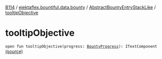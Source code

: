 [B114](../../index.md) / [ejektaflex.bountiful.data.bounty](../index.md) / [AbstractBountyEntryStackLike](index.md) / [tooltipObjective](./tooltip-objective.md)

# tooltipObjective

`open fun tooltipObjective(progress: `[`BountyProgress`](../-bounty-progress/index.md)`): ITextComponent` [(source)](https://github.com/ejektaflex/Bountiful/tree/develop/src/main/kotlin/ejektaflex/bountiful/data/bounty/AbstractBountyEntryStackLike.kt#L15)